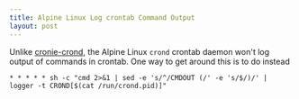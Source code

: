 ```yaml
---
title: Alpine Linux Log crontab Command Output
layout: post
---
```


Unlike [cronie-crond](https://github.com/cronie-crond/cronie), the Alpine Linux `crond` crontab daemon won't log output of commands in crontab. One way to get around this is to do instead

```crontab
* * * * * sh -c "cmd 2>&1 | sed -e 's/^/CMDOUT (/' -e 's/$/)/' | logger -t CROND[$(cat /run/crond.pid)]"
```
